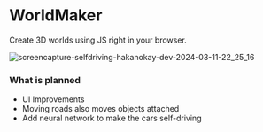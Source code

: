 # WorldMaker

Create 3D worlds using JS right in your browser.

![screencapture-selfdriving-hakanokay-dev-2024-03-11-22_25_16](https://github.com/h-okay/self-driving-cars/assets/86803100/33d8927f-87c0-48ef-9b12-b31c6dec8b9d)


### What is planned
- UI Improvements
- Moving roads also moves objects attached
- Add neural network to make the cars self-driving
